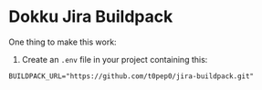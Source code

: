 # Dokku Jira Buildpack

One thing to make this work:

1. Create an `.env` file in your project containing this:

```
BUILDPACK_URL="https://github.com/t0pep0/jira-buildpack.git"
```
